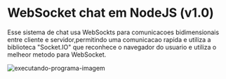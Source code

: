 # WebSocket chat em NodeJS (v1.0)

Esse sistema de chat usa WebSockts para comunicacoes bidimensionais entre cliente e servidor,permitindo uma comunicacao rapida e utiliza a biblioteca "Socket.IO" que reconhece o navegador do usuario e utiliza o melheor metodo para WebSocket.

![executando-programa-imagem](https://i.imgur.com/5S1c93h.png)
